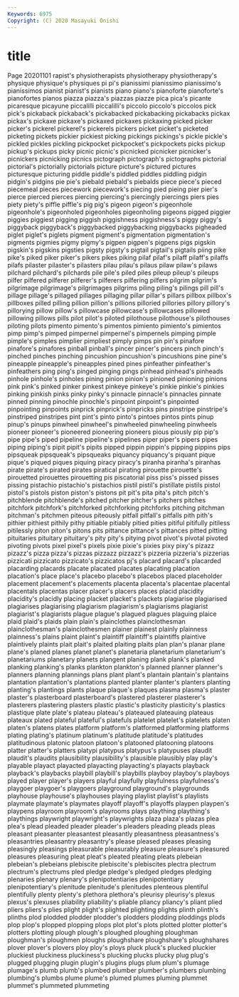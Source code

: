```yaml
---
Keywords: 6975
Copyright: (C) 2020 Masayuki Onishi
---
```


# title
Page 20201101
rapist's
physiotherapists physiotherapy physiotherapy's physique physique's physiques pi pi's pianissimi pianissimo
pianissimo's pianissimos pianist pianist's pianists piano piano's pianoforte pianoforte's pianofortes
pianos piazza piazza's piazzas piazze pica pica's picante picaresque picayune
piccalilli piccalilli's piccolo piccolo's piccolos pick pick's pickaback pickaback's pickabacked
pickabacking pickabacks pickax pickax's pickaxe pickaxe's pickaxed pickaxes pickaxing picked
picker picker's pickerel pickerel's pickerels pickers picket picket's picketed picketing
pickets pickier pickiest picking pickings pickings's pickle pickle's pickled pickles
pickling pickpocket pickpocket's pickpockets picks pickup pickup's pickups picky picnic
picnic's picnicked picnicker picnicker's picnickers picnicking picnics pictograph pictograph's pictographs
pictorial pictorial's pictorially pictorials picture picture's pictured pictures picturesque picturing
piddle piddle's piddled piddles piddling pidgin pidgin's pidgins pie pie's
piebald piebald's piebalds piece piece's pieced piecemeal pieces piecework piecework's
piecing pied pieing pier pier's pierce pierced pierces piercing piercing's
piercingly piercings piers pies piety piety's piffle piffle's pig pig's
pigeon pigeon's pigeonhole pigeonhole's pigeonholed pigeonholes pigeonholing pigeons pigged piggier
piggies piggiest pigging piggish piggishness piggishness's piggy piggy's piggyback piggyback's
piggybacked piggybacking piggybacks pigheaded piglet piglet's piglets pigment pigment's pigmentation
pigmentation's pigments pigmies pigmy pigmy's pigpen pigpen's pigpens pigs pigskin
pigskin's pigskins pigsties pigsty pigsty's pigtail pigtail's pigtails piing pike
pike's piked piker piker's pikers pikes piking pilaf pilaf's pilaff
pilaff's pilaffs pilafs pilaster pilaster's pilasters pilau pilau's pilaus pilaw
pilaw's pilaws pilchard pilchard's pilchards pile pile's piled piles pileup
pileup's pileups pilfer pilfered pilferer pilferer's pilferers pilfering pilfers pilgrim
pilgrim's pilgrimage pilgrimage's pilgrimages pilgrims piling piling's pilings pill pill's
pillage pillage's pillaged pillages pillaging pillar pillar's pillars pillbox pillbox's
pillboxes pilled pilling pillion pillion's pillions pilloried pillories pillory pillory's
pillorying pillow pillow's pillowcase pillowcase's pillowcases pillowed pillowing pillows pills
pilot pilot's piloted pilothouse pilothouse's pilothouses piloting pilots pimento pimento's
pimentos pimiento pimiento's pimientos pimp pimp's pimped pimpernel pimpernel's pimpernels
pimping pimple pimple's pimples pimplier pimpliest pimply pimps pin pin's
pinafore pinafore's pinafores pinball pinball's pincer pincer's pincers pinch pinch's
pinched pinches pinching pincushion pincushion's pincushions pine pine's pineapple pineapple's
pineapples pined pines pinfeather pinfeather's pinfeathers ping ping's pinged pinging
pings pinhead pinhead's pinheads pinhole pinhole's pinholes pining pinion pinion's
pinioned pinioning pinions pink pink's pinked pinker pinkest pinkeye pinkeye's
pinkie pinkie's pinkies pinking pinkish pinks pinky pinky's pinnacle pinnacle's
pinnacles pinnate pinned pinning pinochle pinochle's pinpoint pinpoint's pinpointed pinpointing
pinpoints pinprick pinprick's pinpricks pins pinstripe pinstripe's pinstriped pinstripes pint
pint's pinto pinto's pintoes pintos pints pinup pinup's pinups pinwheel
pinwheel's pinwheeled pinwheeling pinwheels pioneer pioneer's pioneered pioneering pioneers pious
piously pip pip's pipe pipe's piped pipeline pipeline's pipelines piper
piper's pipers pipes piping piping's pipit pipit's pipits pipped pippin
pippin's pipping pippins pips pipsqueak pipsqueak's pipsqueaks piquancy piquancy's piquant
pique pique's piqued piques piquing piracy piracy's piranha piranha's piranhas
pirate pirate's pirated pirates piratical pirating pirouette pirouette's pirouetted pirouettes
pirouetting pis piscatorial piss piss's pissed pisses pissing pistachio pistachio's
pistachios pistil pistil's pistillate pistils pistol pistol's pistols piston piston's
pistons pit pit's pita pita's pitch pitch's pitchblende pitchblende's pitched
pitcher pitcher's pitchers pitches pitchfork pitchfork's pitchforked pitchforking pitchforks pitching
pitchman pitchman's pitchmen piteous piteously pitfall pitfall's pitfalls pith pith's
pithier pithiest pithily pithy pitiable pitiably pitied pities pitiful pitifully
pitiless pitilessly piton piton's pitons pits pittance pittance's pittances pitted
pitting pituitaries pituitary pituitary's pity pity's pitying pivot pivot's pivotal
pivoted pivoting pivots pixel pixel's pixels pixie pixie's pixies pixy
pixy's pizazz pizazz's pizza pizza's pizzas pizzazz pizzazz's pizzeria pizzeria's
pizzerias pizzicati pizzicato pizzicato's pizzicatos pj's placard placard's placarded placarding
placards placate placated placates placating placation placation's place place's placebo
placebo's placebos placed placeholder placement placement's placements placenta placenta's placentae
placental placentals placentas placer placer's placers places placid placidity placidity's
placidly placing placket placket's plackets plagiarise plagiarised plagiarises plagiarising plagiarism
plagiarism's plagiarisms plagiarist plagiarist's plagiarists plague plague's plagued plagues plaguing
plaice plaid plaid's plaids plain plain's plainclothes plainclothesman plainclothesman's plainclothesmen
plainer plainest plainly plainness plainness's plains plaint plaint's plaintiff plaintiff's
plaintiffs plaintive plaintively plaints plait plait's plaited plaiting plaits plan
plan's planar plane plane's planed planes planet planet's planetaria planetarium
planetarium's planetariums planetary planets plangent planing plank plank's planked planking
planking's planks plankton plankton's planned planner planner's planners planning plannings
plans plant plant's plantain plantain's plantains plantation plantation's plantations planted
planter planter's planters planting planting's plantings plants plaque plaque's plaques
plasma plasma's plaster plaster's plasterboard plasterboard's plastered plasterer plasterer's plasterers
plastering plasters plastic plastic's plasticity plasticity's plastics plastique plate plate's
plateau plateau's plateaued plateauing plateaus plateaux plated plateful plateful's platefuls
platelet platelet's platelets platen platen's platens plates platform platform's platformed
platforming platforms plating plating's platinum platinum's platitude platitude's platitudes platitudinous
platonic platoon platoon's platooned platooning platoons platter platter's platters platypi
platypus platypus's platypuses plaudit plaudit's plaudits plausibility plausibility's plausible plausibly
play play's playable playact playacted playacting playacting's playacts playback playback's
playbacks playbill playbill's playbills playboy playboy's playboys played player player's
players playful playfully playfulness playfulness's playgoer playgoer's playgoers playground playground's
playgrounds playhouse playhouse's playhouses playing playlist playlist's playlists playmate playmate's
playmates playoff playoff's playoffs playpen playpen's playpens playroom playroom's playrooms
plays plaything plaything's playthings playwright playwright's playwrights plaza plaza's plazas
plea plea's plead pleaded pleader pleader's pleaders pleading pleads pleas
pleasant pleasanter pleasantest pleasantly pleasantness pleasantness's pleasantries pleasantry pleasantry's please
pleased pleases pleasing pleasingly pleasings pleasurable pleasurably pleasure pleasure's pleasured
pleasures pleasuring pleat pleat's pleated pleating pleats plebeian plebeian's plebeians
plebiscite plebiscite's plebiscites plectra plectrum plectrum's plectrums pled pledge pledge's
pledged pledges pledging plenaries plenary plenary's plenipotentiaries plenipotentiary plenipotentiary's plenitude
plenitude's plenitudes plenteous plentiful plentifully plenty plenty's plethora plethora's pleurisy
pleurisy's plexus plexus's plexuses pliability pliability's pliable pliancy pliancy's pliant
plied pliers pliers's plies plight plight's plighted plighting plights plinth
plinth's plinths plod plodded plodder plodder's plodders plodding ploddings plods
plop plop's plopped plopping plops plot plot's plots plotted plotter
plotter's plotters plotting plough plough's ploughed ploughing ploughman ploughman's ploughmen
ploughs ploughshare ploughshare's ploughshares plover plover's plovers ploy ploy's ploys
pluck pluck's plucked pluckier pluckiest pluckiness pluckiness's plucking plucks plucky
plug plug's plugged plugging plugin plugin's plugins plugs plum plum's
plumage plumage's plumb plumb's plumbed plumber plumber's plumbers plumbing plumbing's
plumbs plume plume's plumed plumes pluming plummet plummet's plummeted plummeting
